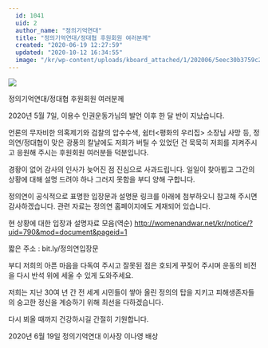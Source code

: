 ```yaml
---
  id: 1041
  uid: 2
  author_name: "정의기억연대"
  title: "정의기억연대/정대협 후원회원 여러분께"
  created: "2020-06-19 12:27:59"
  updated: "2020-10-12 16:34:55"
  image: "/kr/wp-content/uploads/kboard_attached/1/202006/5eec30b3759c29935647.jpg"
---
```

![](/kr/wp-content/uploads/kboard_attached/1/202006/5eec30b3759c29935647.jpg)

정의기억연대/정대협 
후원회원 여러분께

2020년 5월 7일, 이용수 인권운동가님의 발언 이후 한 달 반이 지났습니다. 

언론의 무자비한 의혹제기와 검찰의 압수수색, 쉼터<평화의 우리집> 소장님 사망 등, 정의연/정대협이 맞은 광풍의 칼날에도 저희가 버틸 수 있었던 건 묵묵히 저희를 지켜주시고 응원해 주시는 후원회원 여러분들 덕분입니다. 

경황이 없어 감사의 인사가 늦어진 점 진심으로 사과드립니다. 일일이 찾아뵙고 그간의 상황에 대해 설명 드려야 하나 그러지 못함을 부디 양해 구합니다. 

정의연이 공식적으로 표명한 입장문과 설명문 링크를 아래에 첨부하오니 참고해 주시면 감사하겠습니다. 관련 자료는 정의연 홈페이지에도 게재되어 있습니다. 

현 상황에 대한 입장과 설명자료 모음(역순) 
http://womenandwar.net/kr/notice/?uid=790&mod=document&pageid=1

짧은 주소 : 
bit.ly/정의연입장문
 

부디 저희의 아픈 마음을 다독여 주시고 잘못된 점은 호되게 꾸짖어 주시며 운동의 비전을 다시 반석 위에 세울 수 있게 도와주세요. 

저희는 지난 30여 년 간 전 세계 시민들이 쌓아 올린 정의의 탑을 지키고 피해생존자들의 숭고한 정신을 계승하기 위해 최선을 다하겠습니다. 

 다시 뵈올 때까지 건강하시길 간절히 기원합니다. 

2020년 6월 19일 정의기억연대 이사장 이나영 배상